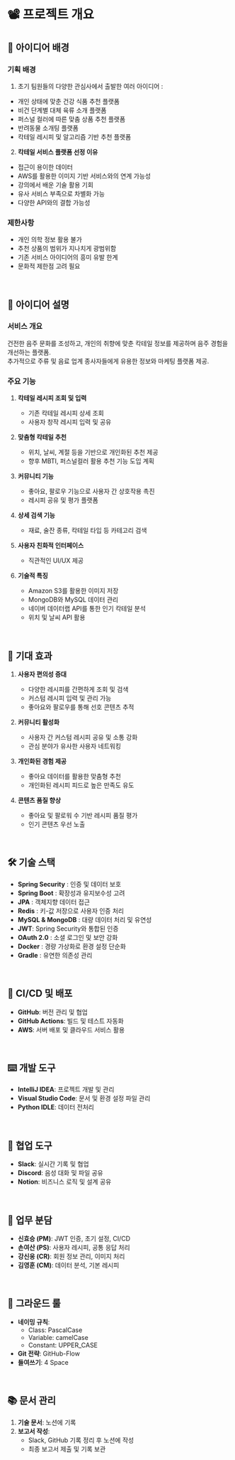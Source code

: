 # 📽️ 프로젝트 개요

## 📝 아이디어 배경

### **기획 배경**  
1. 초기 팀원들의 다양한 관심사에서 출발한 여러 아이디어 :
  - 개인 상태에 맞춘 건강 식품 추천 플랫폼
  - 비건 단계별 대체 육류 소개 플랫폼
  - 퍼스널 컬러에 따른 맞춤 상품 추천 플랫폼
  - 반려동물 소개팅 플랫폼
  - 칵테일 레시피 및 알고리즘 기반 추천 플랫폼

2. **칵테일 서비스 플랫폼 선정 이유**  
  - 접근이 용이한 데이터
  - AWS를 활용한 이미지 기반 서비스와의 연계 가능성
  - 강의에서 배운 기술 활용 기회
  - 유사 서비스 부족으로 차별화 가능
  - 다양한 API와의 결합 가능성

### **제한사항**  
- 개인 의학 정보 활용 불가
- 추천 상품의 범위가 지나치게 광범위함
- 기존 서비스 아이디어의 흥미 유발 한계
- 문화적 제한점 고려 필요

<br>

## 📄 아이디어 설명

### **서비스 개요**  
건전한 음주 문화를 조성하고, 개인의 취향에 맞춘 칵테일 정보를 제공하며 음주 경험을 개선하는 플랫폼.  
추가적으로 주류 및 음료 업계 종사자들에게 유용한 정보와 마케팅 플랫폼 제공.

### **주요 기능**  
1. **칵테일 레시피 조회 및 입력**  
   - 기존 칵테일 레시피 상세 조회  
   - 사용자 창작 레시피 입력 및 공유  

2. **맞춤형 칵테일 추천**  
   - 위치, 날씨, 계절 등을 기반으로 개인화된 추천 제공  
   - 향후 MBTI, 퍼스널컬러 활용 추천 기능 도입 계획  

3. **커뮤니티 기능**  
   - 좋아요, 팔로우 기능으로 사용자 간 상호작용 촉진  
   - 레시피 공유 및 평가 플랫폼  

4. **상세 검색 기능**  
   - 재료, 술잔 종류, 칵테일 타입 등 카테고리 검색  

5. **사용자 친화적 인터페이스**  
   - 직관적인 UI/UX 제공  

6. **기술적 특징**  
   - Amazon S3를 활용한 이미지 저장  
   - MongoDB와 MySQL 데이터 관리  
   - 네이버 데이터랩 API를 통한 인기 칵테일 분석  
   - 위치 및 날씨 API 활용  

<br>

## 🚀 기대 효과

1. **사용자 편의성 증대**  
   - 다양한 레시피를 간편하게 조회 및 검색  
   - 커스텀 레시피 입력 및 관리 가능  
   - 좋아요와 팔로우를 통해 선호 콘텐츠 추적  

2. **커뮤니티 활성화**  
   - 사용자 간 커스텀 레시피 공유 및 소통 강화  
   - 관심 분야가 유사한 사용자 네트워킹  

3. **개인화된 경험 제공**  
   - 좋아요 데이터를 활용한 맞춤형 추천  
   - 개인화된 레시피 피드로 높은 만족도 유도  

4. **콘텐츠 품질 향상**  
   - 좋아요 및 팔로워 수 기반 레시피 품질 평가  
   - 인기 콘텐츠 우선 노출  

<br>

## 🛠️ 기술 스택 
- **Spring Security** : 인증 및 데이터 보호  
- **Spring Boot** : 확장성과 유지보수성 고려  
- **JPA** : 객체지향 데이터 접근  
- **Redis** : 키-값 저장으로 사용자 인증 처리  
- **MySQL & MongoDB** : 대량 데이터 처리 및 유연성  
- **JWT**: Spring Security와 통합된 인증  
- **OAuth 2.0** : 소셜 로그인 및 보안 강화  
- **Docker** : 경량 가상화로 환경 설정 단순화  
- **Gradle** : 유연한 의존성 관리  

<br>

## 📲 CI/CD 및 배포

- **GitHub**: 버전 관리 및 협업  
- **GitHub Actions**: 빌드 및 테스트 자동화  
- **AWS**: 서버 배포 및 클라우드 서비스 활용  

<br>

## ⌨️ 개발 도구  

- **IntelliJ IDEA**: 프로젝트 개발 및 관리  
- **Visual Studio Code**: 문서 및 환경 설정 파일 관리  
- **Python IDLE**: 데이터 전처리  

<br>

## 📮 협업 도구  

- **Slack**: 실시간 기록 및 협업  
- **Discord**: 음성 대화 및 파일 공유  
- **Notion**: 비즈니스 로직 및 설계 공유  

<br>

## 👥 업무 분담

- **신효승 (PM)**: JWT 인증, 초기 설정, CI/CD  
- **손여산 (PS)**: 사용자 레시피, 공통 응답 처리  
- **강신웅 (CR)**: 회원 정보 관리, 이미지 처리  
- **김영훈 (CM)**: 데이터 분석, 기본 레시피  

<br>

## 📏 그라운드 룰  

- **네이밍 규칙**:  
   - Class: PascalCase  
   - Variable: camelCase  
   - Constant: UPPER_CASE  
- **Git 전략**: GitHub-Flow
- **들여쓰기**: 4 Space  

<br>

## 📚 문서 관리  

1. **기술 문서**: 노션에 기록  
2. **보고서 작성**:  
   - Slack, GitHub 기록 정리 후 노션에 작성  
   - 최종 보고서 제출 및 기록 보관  
